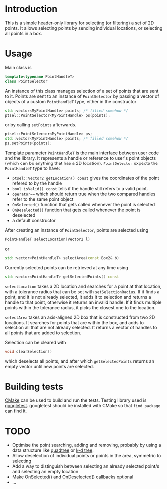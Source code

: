# Introduction

This is a simple header-only library for selecting (or filtering) a set of 2D points. It allows 
selecting points by sending individual locations, or selecting all points in a box.

# Usage

Main class is 
```C++ 
template<typename PointHandleT> 
class PointSelector
```
An instance of this class manages selection of a set of points that are sent to it. Points are sent to an instance of 
`PointSelector` by passing a vector of objects of a custom `PointHandleT` type, either in the constructor
```C++
std::vector<MyPointHandle> points; /* filled somehow */
ptsel::PointSelector<MyPointHandle> ps(points);
```
 or by calling `setPoints` afterwards.
```C++
ptsel::PointSelector<MyPointHandle> ps;
std::vector<MyPointHandle> points; /* filled somehow */
ps.setPoints(points);
```

Template parameter `PointHandleT` is the main interface between user code and the library. It represents a handle or reference
to user's point objects (which can be anything that has a 2D location). `PointSelector` expects the `PointHandleT` type to have:
- `ptsel::Vector2 getLocation() const` gives the coordinates of the point refered to by the handle
- `bool isValid() const` tells if the handle still refers to a valid point.
- `operator==` which should return true when the two compared handles refer to the same point object
- `OnSelected()` function that gets called whenever the point is selected
- `OnDeselected()` function that gets called whenever the point is deselected
- a default constructor

After creating an instance of `PointSelector`, points are selected using
```C++
PointHandleT selectLocation(Vector2 l)
```
or
```C++
std::vector<PointHandleT> selectArea(const Box2& b)
```
Currently selected points can be retrieved at any time using
```C++
std::vector<PointHandleT> getSelectedPoints() const
```

`selectLocation` takes a 2D location and searches for a point at that location, with a tolerance radius that can be set with `setSelectionRadius`.
If it finds a point, and it is not already selected, it adds it to selection and returns a handle to that point, otherwise it returns an 
invalid handle. If it finds multiple points within the tolerance radius, it picks the closest one to the location.

`selectArea` takes an axis-aligned 2D box that is constructed from two 2D locations. It searches for points that are within
the box, and adds to selection all that are not already selected. It returns a vector of handles to all
points that are added to selection.

Selection can be cleared with
```C++
void clearSelection()
```
which deselects all points, and after which `getSelectedPoints` returns an empty vector until new points
are selected.

# Building tests

[CMake](https://cmake.org/) can be used to build and run the tests. Testing library used is [googletest](https://github.com/google/googletest).
googletest should be installed with CMake so that `find_package` can find it.

# TODO

- Optimise the point searching, adding and removing, probably by using a data structure like [quadtree](https://en.wikipedia.org/wiki/Quadtree)
or [k-d tree](https://en.wikipedia.org/wiki/K-d_tree).
- Allow deselection of individual points or points in the area, symmetric to selecting
- Add a way to distinguish between selecting an already selected point/s and selecting an empty location
- Make OnSelected() and OnDeselected() callbacks optional
- ...
